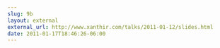```yaml
---
slug: 9b
layout: external
external_url: http://www.xanthir.com/talks/2011-01-12/slides.html
date: 2011-01-17T18:46:26-06:00
---
```

